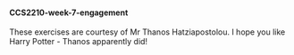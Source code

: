 #### CCS2210-week-7-engagement
These exercises are courtesy of Mr Thanos Hatziapostolou. I hope you like Harry Potter - Thanos apparently did!
